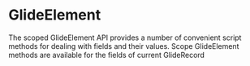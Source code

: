 # GlideElement

The scoped GlideElement API provides a number of convenient script methods for dealing with fields and their values. Scope GlideElement methods are available for the fields of current GlideRecord